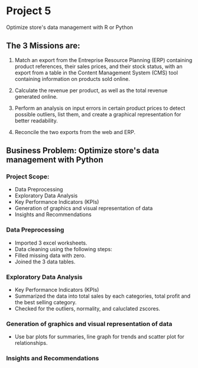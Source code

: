 # Project 5 
Optimize store's data management with R or Python 

## The 3 Missions are:

1. Match an export from the Entreprise Resource Planning (ERP) containing product references, their sales prices, and their stock status, with an export from a table in the Content Management System (CMS) tool containing information on products sold online.

2. Calculate the revenue per product, as well as the total revenue generated online.

3. Perform an analysis on input errors in certain product prices to detect possible outliers, list them, and create a graphical representation for better readability.

4. Reconcile the two exports from the web and ERP.


## Business Problem: Optimize store's data management with Python

### Project Scope:
- Data Preprocessing
- Exploratory Data Analysis
- Key Performance Indicators (KPIs)
- Generation of graphics and visual representation of data
- Insights and Recommendations

### Data Preprocessing
- Imported 3 excel worksheets. 
- Data cleaning using the following steps:
- Filled missing data with zero.
- Joined the 3 data tables.

### Exploratory Data Analysis
- Key Performance Indicators (KPIs)
- Summarized the data into total sales by each categories, total profit and the best selling category.
- Checked for the outliers, normality, and caluclated zscores.

### Generation of graphics and visual representation of data
- Use bar plots for summaries, line graph for trends and scatter plot for relationships.

### Insights and Recommendations

